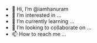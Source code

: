 - 👋 Hi, I’m @iamhanuram
- 👀 I’m interested in ...
- 🌱 I’m currently learning ...
- 💞️ I’m looking to collaborate on ...
- 📫 How to reach me ...

<!---
iamhanuram/iamhanuram is a ✨ special ✨ repository because its `README.md` (this file) appears on your GitHub profile.
You can click the Preview link to take a look at your changes.
--->
